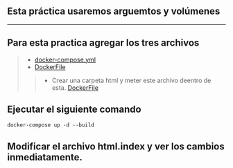 ## Esta práctica usaremos arguemtos y volúmenes
----

## Para esta practica agregar los tres archivos
> * [docker-compose.yml](https://github.com/luisreylara/docker/blob/main/docker-compose/nginx4/docker-compose.yml)
> * [DockerFile](https://github.com/luisreylara/docker/blob/main/docker-compose/nginx4/DockerFile)
>> * Crear una carpeta html y meter este archivo deentro de esta. [DockerFile](https://github.com/luisreylara/docker/blob/main/docker-compose/nginx4/index.html)

## Ejecutar el siguiente comando 
```
docker-compose up -d --build
```
## Modificar el archivo html.index y ver los cambios inmediatamente.
